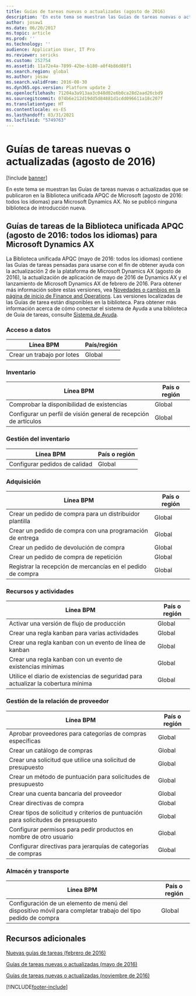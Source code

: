 ```yaml
---
title: Guías de tareas nuevas o actualizadas (agosto de 2016)
description: 'En este tema se muestran las Guías de tareas nuevas o actualizadas que se publicaron en la Biblioteca unificada APQC de Microsoft (agosto de 2016: todos los idiomas) para Microsoft Dynamics AX. No se publicó ninguna biblioteca de introducción nueva.'
author: josaw1
ms.date: 06/20/2017
ms.topic: article
ms.prod: ''
ms.technology: ''
audience: Application User, IT Pro
ms.reviewer: sericks
ms.custom: 252754
ms.assetid: 11a72e4a-7899-42be-b180-a0f4b86d88f1
ms.search.region: global
ms.author: josaw
ms.search.validFrom: 2016-08-30
ms.dyn365.ops.version: Platform update 2
ms.openlocfilehash: 71204a3a913aa3c048d02e6b0ca28d2aad26cbd9
ms.sourcegitcommit: 074b6e212d19dd5d84881d1cdd096611a18c207f
ms.translationtype: HT
ms.contentlocale: es-ES
ms.lasthandoff: 03/31/2021
ms.locfileid: "5749763"
---
```

# <a name="new-or-updated-task-guides-august-2016"></a>Guías de tareas nuevas o actualizadas (agosto de 2016)

[!include [banner](../includes/banner.md)]

En este tema se muestran las Guías de tareas nuevas o actualizadas que se publicaron en la Biblioteca unificada APQC de Microsoft (agosto de 2016: todos los idiomas) para Microsoft Dynamics AX. No se publicó ninguna biblioteca de introducción nueva.

## <a name="task-guides-in-the-august-2016---all-languages-apqc-unified-library-for-microsoft-dynamics-ax"></a>Guías de tareas de la Biblioteca unificada APQC (agosto de 2016: todos los idiomas) para Microsoft Dynamics AX

La Biblioteca unificada APQC (mayo de 2016: todos los idiomas) contiene las Guías de tareas pensadas para usarse con el fin de obtener ayuda con la actualización 2 de la plataforma de Microsoft Dynamics AX (agosto de 2016), la actualización de aplicación de mayo de 2016 de Dynamics AX y el lanzamiento de Microsoft Dynamics AX de febrero de 2016. Para obtener más información sobre estas versiones, vea [Novedades o cambios en la página de inicio de Finance and Operations](whats-new-changed.md). Las versiones localizadas de las Guías de tarea están disponibles en la biblioteca. Para obtener más información acerca de cómo conectar el sistema de Ayuda a una biblioteca de Guía de tareas, consulte [Sistema de Ayuda](help-overview.md).

### <a name="data-access"></a>Acceso a datos

| Línea BPM           | País/región |
|--------------------|----------------|
| Crear un trabajo por lotes | Global         |

### <a name="inventory"></a>Inventario

| Línea BPM                                | País o región |
|-----------------------------------------|----------------|
| Comprobar la disponibilidad de existencias         | Global         |
| Configurar un perfil de visión general de recepción de artículos | Global         |

### <a name="inventory-management"></a>Gestión del inventario

| Línea BPM              | País o región |
|-----------------------|----------------|
| Configurar pedidos de calidad | Global         |

### <a name="procurement"></a>Adquisición

| Línea BPM                                          | País o región |
|---------------------------------------------------|----------------|
| Crear un pedido de compra para un distribuidor plantilla   | Global         |
| Crear un pedido de compra con una programación de entrega  | Global         |
| Crear un pedido de devolución de compra                    | Global         |
| Crear un pedido de compra de repetición                    | Global         |
| Registrar la recepción de mercancías en el pedido de compra | Global         |

### <a name="resource-and-activities"></a>Recursos y actividades

| Línea BPM                                                | País o región |
|---------------------------------------------------------|----------------|
| Activar una versión de flujo de producción                      | Global         |
| Crear una regla kanban para varias actividades            | Global         |
| Crear una regla kanban con un evento de línea de kanban          | Global         |
| Crear una regla kanban con un evento de existencias mínimas        | Global         |
| Utilice el diario de existencias de seguridad para actualizar la cobertura mínima | Global         |

### <a name="supplier-relationship-management"></a>Gestión de la relación de proveedor

| Línea BPM                                                           | País o región |
|--------------------------------------------------------------------|----------------|
| Aprobar proveedores para categorías de compras específicas                | Global         |
| Crear un catálogo de compras                                       | Global         |
| Crear una solicitud que utilice una solicitud de presupuesto                              | Global         |
| Crear un método de puntuación para solicitudes de presupuesto                                   | Global         |
| Crear una cuenta bancaria del proveedor                                       | Global         |
| Crear directivas de compra                                         | Global         |
| Crear tipos de solicitud y criterios de puntuación para solicitudes de presupuesto            | Global         |
| Configurar permisos para pedir productos en nombre de otro usuario | Global         |
| Configurar directivas para jerarquías de categorías de compras               | Global         |

### <a name="warehouse-and-transportation"></a>Almacén y transporte

| Línea BPM                                                                    | País o región |
|-----------------------------------------------------------------------------|----------------|
| Configuración de un elemento de menú del dispositivo móvil para completar trabajo del tipo pedido de compra | Global         |

## <a name="additional-resources"></a>Recursos adicionales

[Nuevas guías de tareas (febrero de 2016)](new-task-guides-available-february-2016.md)

[Guías de tareas nuevas o actualizadas (mayo de 2016)](new-updated-task-guides-available-may-2016.md)

[Guías de tareas nuevas o actualizadas (noviembre de 2016)](new-task-guides-november-2016.md)


[!INCLUDE[footer-include](../../../includes/footer-banner.md)]